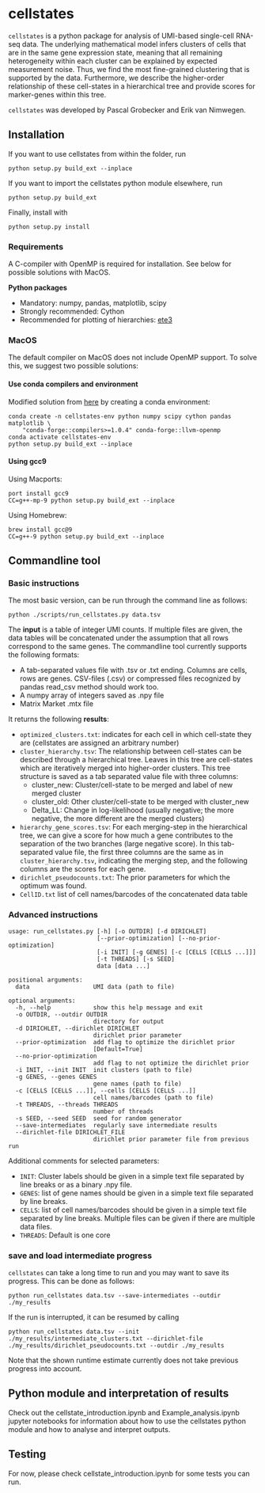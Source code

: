 # cellstates

`cellstates` is a python package for analysis of UMI-based single-cell RNA-seq data. The underlying mathematical model infers clusters of cells that are in the same gene expression state, meaning that all remaining heterogeneity within each cluster can be explained by expected measurement noise. Thus, we find the most fine-grained clustering that is  supported by the data. Furthermore, we describe the higher-order relationship of these cell-states in a hierarchical tree and provide scores for marker-genes within this tree.

`cellstates` was developed by Pascal Grobecker and Erik van Nimwegen. 

## Installation

If you want to use cellstates from within the folder, run

`python setup.py build_ext --inplace`

If you want to import the cellstates python module elsewhere, run

`python setup.py build_ext`

Finally, install with

`python setup.py install`

### Requirements
A C-compiler with OpenMP is required for installation. See below for possible solutions with MacOS. 

**Python packages**
* Mandatory: numpy, pandas, matplotlib, scipy
* Strongly recommended: Cython
* Recommended for plotting of hierarchies: [ete3](http://etetoolkit.org/)

### MacOS
The default compiler on MacOS does not include OpenMP support. To solve this, we suggest two possible solutions:
#### Use conda compilers and environment
Modified solution from [here](https://github.com/scikit-learn/scikit-learn/blob/master/doc/developers/advanced_installation.rst#macos-compilers-from-conda-forge) by creating a conda environment:

```
conda create -n cellstates-env python numpy scipy cython pandas matplotlib \
    "conda-forge::compilers>=1.0.4" conda-forge::llvm-openmp
conda activate cellstates-env
python setup.py build_ext --inplace
```

#### Using gcc9
Using Macports:
```
port install gcc9
CC=g++-mp-9 python setup.py build_ext --inplace
```
Using Homebrew:
```
brew install gcc@9
CC=g++-9 python setup.py build_ext --inplace
```




## Commandline tool
### Basic instructions
The most basic version, can be run through the command line as follows:

`python ./scripts/run_cellstates.py data.tsv`

The **input** is a table of integer UMI counts. 
If multiple files are given, the data tables will be concatenated under the assumption that all rows correspond to the same genes.
The commandline tool currently supports the following formats:
* A tab-separated values file with .tsv or .txt ending. Columns are cells, rows are genes. CSV-files (.csv) or compressed files recognized by pandas read\_csv method should work too. 
* A numpy array of integers saved as .npy file
* Matrix Market .mtx file


It returns the following **results**:
* `optimized_clusters.txt`: indicates for each cell in which cell-state they are (cellstates are assigned an arbitrary number)
* `cluster_hierarchy.tsv`: The relationship between cell-states can be described through a hierarchical tree. Leaves in this tree are cell-states which are iteratively merged into higher-order clusters. This tree structure is saved as a tab separated value file with three columns:
    * cluster\_new: Cluster/cell-state to be merged and label of new merged cluster
    * cluster\_old: Other cluster/cell-state to be merged with cluster\_new
    * Delta\_LL: Change in log-likelihood (usually negative; the more negative, the more different are the merged clusters)
* `hierarchy_gene_scores.tsv`: For each merging-step in the hierarchical tree, we can give a score for how much a gene contributes to the separation of the two branches (large negative score). In this tab-separated value file, the first three columns are the same as in `cluster_hierarchy.tsv`, indicating the merging step, and the following columns are the scores for each gene. 
* `dirichlet_pseudocounts.txt`: The prior parameters for which the optimum was found. 
* `CellID.txt` list of cell names/barcodes of the concatenated data table


### Advanced instructions
```
usage: run_cellstates.py [-h] [-o OUTDIR] [-d DIRICHLET]
                         [--prior-optimization] [--no-prior-optimization]
                         [-i INIT] [-g GENES] [-c [CELLS [CELLS ...]]]
                         [-t THREADS] [-s SEED]
                         data [data ...]

positional arguments:
  data                  UMI data (path to file)

optional arguments:
  -h, --help            show this help message and exit
  -o OUTDIR, --outdir OUTDIR
                        directory for output
  -d DIRICHLET, --dirichlet DIRICHLET
                        dirichlet prior parameter
  --prior-optimization  add flag to optimize the dirichlet prior
                        [Default=True]
  --no-prior-optimization
                        add flag to not optimize the dirichlet prior
  -i INIT, --init INIT  init clusters (path to file)
  -g GENES, --genes GENES
                        gene names (path to file)
  -c [CELLS [CELLS ...]], --cells [CELLS [CELLS ...]]
                        cell names/barcodes (path to file)
  -t THREADS, --threads THREADS
                        number of threads
  -s SEED, --seed SEED  seed for random generator
  --save-intermediates  regularly save intermediate results
  --dirichlet-file DIRICHLET_FILE 
                        dirichlet prior parameter file from previous run
```
Additional comments for selected parameters:
* `INIT`: Cluster labels should be given in a simple text file separated by line breaks or as a binary .npy file. 
* `GENES`: list of gene names should be given in a simple text file separated by line breaks.
* `CELLS`: list of cell names/barcodes should be given in a simple text file separated by line breaks. Multiple files can be given if there are multiple data files.
* `THREADS`: Default is one core

### save and load intermediate progress
`cellstates` can take a long time to run and you may want to save its progress. This can be done as follows:

`python run_cellstates data.tsv --save-intermediates --outdir ./my_results`

If the run is interrupted, it can be resumed by calling

`python run_cellstates data.tsv --init ./my_results/intermediate_clusters.txt --dirichlet-file ./my_results/dirichlet_pseudocounts.txt --outdir ./my_results`

Note that the shown runtime estimate currently does not take previous progress into account. 

## Python module and interpretation of results

Check out the cellstate\_introduction.ipynb and Example_analysis.ipynb jupyter notebooks for information about how to use the cellstates python module and how to analyse and interpret outputs.

## Testing

For now, please check cellstate\_introduction.ipynb for some tests you can run. 
